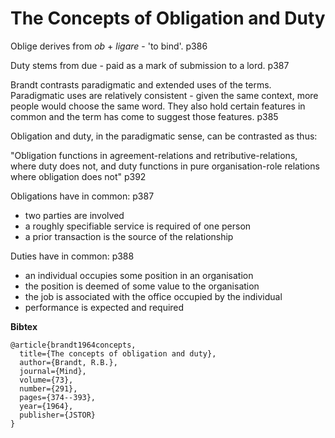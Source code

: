 The Concepts of Obligation and Duty
===================================


Oblige derives from *ob* + *ligare* - 'to bind'. p386

Duty stems from due - paid as a mark of submission to a lord. p387

Brandt contrasts paradigmatic and extended uses of the terms.  Paradigmatic uses are relatively consistent - given the same context, more people would choose the same word. They also hold certain features in common and the term has come to suggest those features. p385

Obligation and duty, in the paradigmatic sense, can be contrasted as thus:

"Obligation functions in agreement-relations and retributive-relations, where duty does not, and duty functions in pure organisation-role relations where obligation does not"  p392

Obligations have in common: p387

-	two parties are involved
- 	a roughly specifiable service is required of one person
-	a prior transaction is the source of the relationship

Duties have in common: p388

-	an individual occupies some position in an organisation
-	the position is deemed of some value to the organisation
-	the job is associated with the office occupied by the individual
-	performance is expected and required




**Bibtex**

	@article{brandt1964concepts,
	  title={The concepts of obligation and duty},
	  author={Brandt, R.B.},
	  journal={Mind},
	  volume={73},
	  number={291},
	  pages={374--393},
	  year={1964},
	  publisher={JSTOR}
	}
